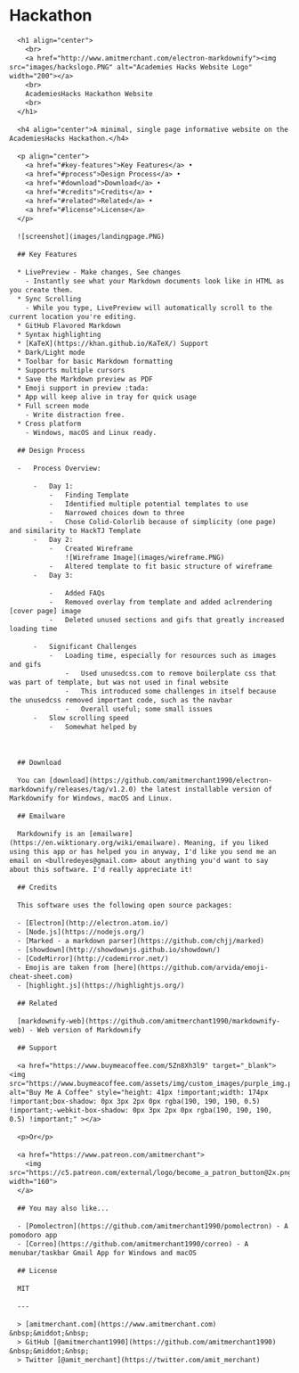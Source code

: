 # Hackathon

      <h1 align="center">
        <br>
        <a href="http://www.amitmerchant.com/electron-markdownify"><img src="images/hackslogo.PNG" alt="Academies Hacks Website Logo" width="200"></a>
        <br>
        AcademiesHacks Hackathon Website
        <br>
      </h1>

      <h4 align="center">A minimal, single page informative website on the AcademiesHacks Hackathon.</h4>

      <p align="center">
        <a href="#key-features">Key Features</a> •
        <a href="#process">Design Process</a> •
        <a href="#download">Download</a> •
        <a href="#credits">Credits</a> •
        <a href="#related">Related</a> •
        <a href="#license">License</a>
      </p>

      ![screenshot](images/landingpage.PNG)

      ## Key Features

      * LivePreview - Make changes, See changes
        - Instantly see what your Markdown documents look like in HTML as you create them.
      * Sync Scrolling
        - While you type, LivePreview will automatically scroll to the current location you're editing.
      * GitHub Flavored Markdown  
      * Syntax highlighting
      * [KaTeX](https://khan.github.io/KaTeX/) Support
      * Dark/Light mode
      * Toolbar for basic Markdown formatting
      * Supports multiple cursors
      * Save the Markdown preview as PDF
      * Emoji support in preview :tada:
      * App will keep alive in tray for quick usage
      * Full screen mode
        - Write distraction free.
      * Cross platform
        - Windows, macOS and Linux ready.

      ## Design Process

      -   Process Overview:

          -   Day 1:
              -   Finding Template
              -   Identified multiple potential templates to use
              -   Narrowed choices down to three
              -   Chose Colid-Colorlib because of simplicity (one page) and similarity to HackTJ Template
          -   Day 2:
              -   Created Wireframe
                  ![Wireframe Image](images/wireframe.PNG)
              -   Altered template to fit basic structure of wireframe
          -   Day 3:

              -   Added FAQs
              -   Removed overlay from template and added aclrendering [cover page] image
              -   Deleted unused sections and gifs that greatly increased loading time

          -   Significant Challenges
              -   Loading time, especially for resources such as images and gifs
                  -   Used unusedcss.com to remove boilerplate css that was part of template, but was not used in final website
                  -   This introduced some challenges in itself because the unusedcss removed important code, such as the navbar
                  -   Overall useful; some small issues
          -   Slow scrolling speed
              -   Somewhat helped by



      ## Download

      You can [download](https://github.com/amitmerchant1990/electron-markdownify/releases/tag/v1.2.0) the latest installable version of Markdownify for Windows, macOS and Linux.

      ## Emailware

      Markdownify is an [emailware](https://en.wiktionary.org/wiki/emailware). Meaning, if you liked using this app or has helped you in anyway, I'd like you send me an email on <bullredeyes@gmail.com> about anything you'd want to say about this software. I'd really appreciate it!

      ## Credits

      This software uses the following open source packages:

      - [Electron](http://electron.atom.io/)
      - [Node.js](https://nodejs.org/)
      - [Marked - a markdown parser](https://github.com/chjj/marked)
      - [showdown](http://showdownjs.github.io/showdown/)
      - [CodeMirror](http://codemirror.net/)
      - Emojis are taken from [here](https://github.com/arvida/emoji-cheat-sheet.com)
      - [highlight.js](https://highlightjs.org/)

      ## Related

      [markdownify-web](https://github.com/amitmerchant1990/markdownify-web) - Web version of Markdownify

      ## Support

      <a href="https://www.buymeacoffee.com/5Zn8Xh3l9" target="_blank"><img src="https://www.buymeacoffee.com/assets/img/custom_images/purple_img.png" alt="Buy Me A Coffee" style="height: 41px !important;width: 174px !important;box-shadow: 0px 3px 2px 0px rgba(190, 190, 190, 0.5) !important;-webkit-box-shadow: 0px 3px 2px 0px rgba(190, 190, 190, 0.5) !important;" ></a>

      <p>Or</p>

      <a href="https://www.patreon.com/amitmerchant">
      	<img src="https://c5.patreon.com/external/logo/become_a_patron_button@2x.png" width="160">
      </a>

      ## You may also like...

      - [Pomolectron](https://github.com/amitmerchant1990/pomolectron) - A pomodoro app
      - [Correo](https://github.com/amitmerchant1990/correo) - A menubar/taskbar Gmail App for Windows and macOS

      ## License

      MIT

      ---

      > [amitmerchant.com](https://www.amitmerchant.com) &nbsp;&middot;&nbsp;
      > GitHub [@amitmerchant1990](https://github.com/amitmerchant1990) &nbsp;&middot;&nbsp;
      > Twitter [@amit_merchant](https://twitter.com/amit_merchant)
